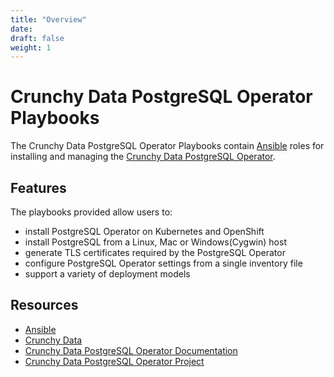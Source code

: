 ```yaml
---
title: "Overview"
date:
draft: false
weight: 1
---
```


# Crunchy Data PostgreSQL Operator Playbooks

The Crunchy Data PostgreSQL Operator Playbooks contain [Ansible](https://www.ansible.com/) 
roles for installing and managing the [Crunchy Data PostgreSQL Operator](https://crunchydata.github.io/postgres-operator/stable/).  

## Features

The playbooks provided allow users to:

* install PostgreSQL Operator on Kubernetes and OpenShift
* install PostgreSQL from a Linux, Mac or Windows(Cygwin) host
* generate TLS certificates required by the PostgreSQL Operator
* configure PostgreSQL Operator settings from a single inventory file
* support a variety of deployment models


## Resources

* [Ansible](https://www.ansible.com/)
* [Crunchy Data](https://www.crunchydata.com/)
* [Crunchy Data PostgreSQL Operator Documentation](https://crunchydata.github.io/postgres-operator/stable/)
* [Crunchy Data PostgreSQL Operator Project](https://github.com/CrunchyData/postgres-operator)
